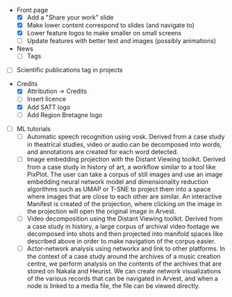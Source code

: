 - Front page
    - [x] Add a "Share your work" slide
    - [x] Make lower content correspond to slides (and navigate to)
    - [x] Lower feature logos to make smaller on small screens
    - [ ] Update features with better text and images (possibly animations)
- News
    - [ ] Tags 
- [ ] Scientific publications tag in projects
- Credits
    - [x] Attribution -> Credits
    - [ ] Insert licence
    - [x] Add SATT logo
    - [ ] Add Region Bretagne logo
- [ ] ML tutorials
    - [ ] Automatic speech recognition using vosk. Derived from a case study in theatrical studies, video or audio can be decomposed into words, and annotations are created for each word detected.
    - [ ] Image embedding projection with the Distant Viewing toolkit. Derived from a case study in history of art, a workflow similar to a tool like PixPlot. The user can take a corpus of still images and use an image embedding neural network model and dimensionality reduction algorithms such as UMAP or T-SNE to project them into a space where images that are close to each other are similar. An interactive Manifest is created of the projection, where clicking on the image in the projection will open the original image in Arvest.
    - [ ] Video decomposition using the Distant Viewing toolkit. Derived from a case study in history, a large corpus of archival video footage we decomposed into shots and then projected into manifold spaces like described above in order to make navigation of the corpus easier.
    - [ ] Actor-network analysis using networkx and link to other platforms. In the context of a case study around the archives of a music creation centre, we perform analysis on the contents of the archives that are stored on Nakala and Heurist. We can create network visualizations of the various records that can be navigated in Arvest, and when a node is linked to a media file, the file can be viewed directly.